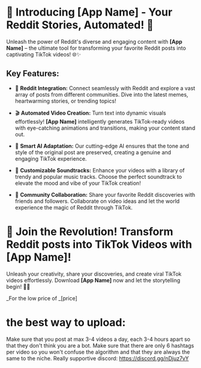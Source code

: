 # 🚀 Introducing [App Name] - Your Reddit Stories, Automated! 🎉

Unleash the power of Reddit's diverse and engaging content with **[App Name]** – the ultimate tool for transforming your favorite Reddit posts into captivating TikTok videos! 🌐✨

## Key Features:

-   📰 **Reddit Integration:** Connect seamlessly with Reddit and explore a vast array of posts from different communities. Dive into the latest memes, heartwarming stories, or trending topics!

-   🎬 **Automated Video Creation:** Turn text into dynamic visuals effortlessly! **[App Name]** intelligently generates TikTok-ready videos with eye-catching animations and transitions, making your content stand out.

-   🤖 **Smart AI Adaptation:** Our cutting-edge AI ensures that the tone and style of the original post are preserved, creating a genuine and engaging TikTok experience.

-   🎵 **Customizable Soundtracks:** Enhance your videos with a library of trendy and popular music tracks. Choose the perfect soundtrack to elevate the mood and vibe of your TikTok creation!

-   👥 **Community Collaboration:** Share your favorite Reddit discoveries with friends and followers. Collaborate on video ideas and let the world experience the magic of Reddit through TikTok.

# 🚀 Join the Revolution! Transform Reddit posts into TikTok Videos with **[App Name]**!

Unleash your creativity, share your discoveries, and create viral TikTok videos effortlessly. Download **[App Name]** now and let the storytelling begin! 🚀🌟

_For the low price of _[price]

# the best way to upload:
Make sure that you post at max 3-4 videos a day, each 3-4 hours apart so that they don't think you are a bot.
Make sure that there are only 6 hashtags per video so you won't confuse the algorithm and that they are always the same to the niche.
Really supportive discord: https://discord.gg/nDjuz7vY 
